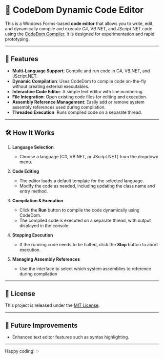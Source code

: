 # 📝 CodeDom Dynamic Code Editor

This is a Windows Forms-based **code editor** that allows you to write, edit, and dynamically compile and execute C#, VB.NET, and JScript.NET code using the [CodeDom Compiler](https://learn.microsoft.com/en-us/dotnet/api/system.codedom.compiler?view=net-9.0). It is designed for experimentation and rapid prototyping.

---

## 🚀 Features

- **Multi-Language Support**: Compile and run code in C#, VB.NET, and JScript.NET.
- **Dynamic Compilation**: Uses CodeDom to compile code on-the-fly without creating external executables.
- **Interactive Code Editor**: A simple text editor with line numbering.
- **File Integration**: Open existing code files for editing and execution.
- **Assembly Reference Management**: Easily add or remove system assembly references used during compilation.
- **Threaded Execution**: Runs compiled code on a separate thread.

---

## 🛠️ How It Works

1. **Language Selection**  
   - Choose a language (C#, VB.NET, or JScript.NET) from the dropdown menu.

2. **Code Editing**  
   - The editor loads a default template for the selected language.  
   - Modify the code as needed, including updating the class name and entry method.

3. **Compilation & Execution**  
   - Click the **Run** button to compile the code dynamically using CodeDom.  
   - The compiled code is executed on a separate thread, with output displayed in the console.

4. **Stopping Execution**  
   - If the running code needs to be halted, click the **Stop** button to abort execution.

5. **Managing Assembly References**  
   - Use the interface to select which system assemblies to reference during compilation

---

## 📜 License

This project is released under the [MIT License](LICENSE).

---

## 🔧 Future Improvements

- Enhanced text editor features such as syntax highlighting.

---

Happy coding! ✨
